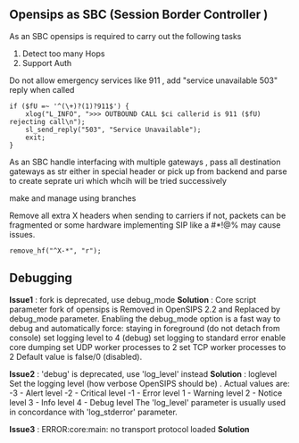 ## Opensips as SBC (Session Border Controller )

As an SBC opensips is required to carry out the following tasks 
1. Detect too many Hops
2. Support Auth


Do not allow emergency services like 911 , add "service unavailable 503" reply when called 
```
if ($fU =~ '^(\+)?(1)?911$') {
    xlog("L_INFO", ">>> OUTBOUND CALL $ci callerid is 911 ($fU) rejecting call\n");
    sl_send_reply("503", "Service Unavailable");
    exit;
}
```

As an SBC handle interfacing with multiple gateways , pass all destination gateways as str either in special header or pick up from backend and parse to create seprate uri which whcih will be tried successively 


make and manage using branches 

Remove all extra X headers when sending to carriers if not, packets can be fragmented or some hardware implementing SIP like a #*!@% may cause issues.
```
remove_hf("^X-*", "r");
```

## Debugging 

**Issue1** : fork is deprecated, use debug_mode
**Solution** : Core script parameter fork  of opensips is Removed in OpenSIPS 2.2 and Replaced by debug_mode parameter.
Enabling the debug_mode option is a fast way to debug and automatically force:
staying in foreground (do not detach from console)
set logging level to 4 (debug)
set logging to standard error
enable core dumping
set UDP worker processes to 2
set TCP worker processes to 2
Default value is false/0 (disabled).

**Issue2** : 'debug' is deprecated, use 'log_level' instead
**Solution** : loglevel Set the logging level (how verbose OpenSIPS should be) . Actual values are:
-3 - Alert level
-2 - Critical level
-1 - Error level
1 - Warning level
2 - Notice level
3 - Info level
4 - Debug level
The 'log_level' parameter is usually used in concordance with 'log_stderror' parameter.

**Issue3** : ERROR:core:main: no transport protocol loaded
**Solution** 